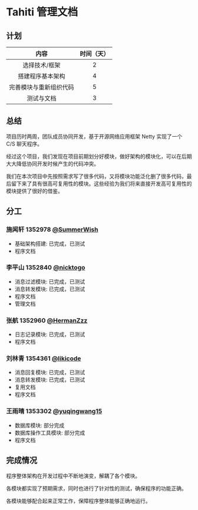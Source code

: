 # Tahiti 管理文档

## 计划

| 内容 | 时间（天）| 
| :---: |:---:| 
| 选择技术/框架 | 2 | 
| 搭建程序基本架构 | 4 | 
| 完善模块与重新组织代码 | 5 |
| 测试与文档 | 3 | 
  
## 总结

项目历时两周，团队成员协同开发，基于开源网络应用框架 Netty 实现了一个 C/S 聊天程序。

经过这个项目，我们发现在项目前期划分好模块，做好架构的模块化，可以在后期大大降低协同开发时候产生的代码冲突。

我们在本次项目中先按照需求写了很多代码，又将模块功能泛化删了很多代码，最后留下来了具有很高可复用性的模块。这些经验为我们将来直接开发高可复用性的模块提供了很好的借鉴。

## 分工 

### 施闻轩 1352978 [@SummerWish](https://github.com/SummerWish/)

- 基础架构搭建: 已完成，已测试
- 程序文档

### 李平山 1352840 [@nicktogo](https://github.com/nicktogo)

- 消息过滤模块: 已完成，已测试
- 消息转发模块: 已完成，已测试
- 程序文档
- 管理文档

### 张航 1352960 [@HermanZzz](https://github.com/HermanZzz)

- 日志记录模块: 已完成，已测试
- 程序文档

### 刘林青 1354361 [@likicode](https://github.com/likicode)

- 消息回复模块: 已完成，已测试
- 消息转发模块: 已完成，已测试
- 复用文档
- 程序文档

### 王雨晴 1353302 [@yuqingwang15](https://github.com/yuqingwang15)

- 数据库模块: 部分完成
- 数据库操作工具模块: 部分完成
- 程序文档

## 完成情况

程序整体架构在开发过程中不断地演变，解耦了各个模块。  

各模块都实现了预期需求，同时也进行了针对性的测试，确保程序的功能正确。
  
各模块能够配合起来正常工作，保障程序整体能够正确地运行。

